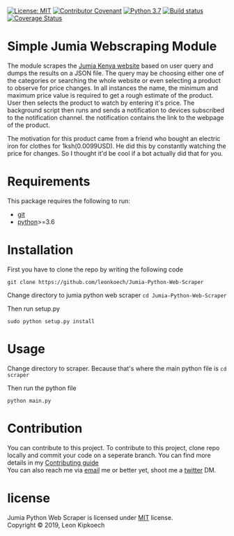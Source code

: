 [![License: MIT](https://img.shields.io/badge/License-MIT-green.svg)](https://opensource.org/licenses/MIT)
[![Contributor Covenant](https://img.shields.io/badge/Contributor%20Covenant-v2.0%20adopted-ff69b4.svg)](code-of-conduct.md)
[![Python 3.7](https://img.shields.io/badge/python-3.7-blue.svg)](https://www.python.org/downloads/release/python-360/)
[![Build status](https://ci.appveyor.com/api/projects/status/pjxh5g91jpbh7t84?svg=true)](https://ci.appveyor.com/project/tygerbytes/resourcefitness)
 [![Coverage Status](https://coveralls.io/repos/github/leonkoech/Jumia-Python-Web-Scraper/badge.svg?branch=master)](https://coveralls.io/github/leonkoech/Jumia-Python-Web-Scraper?branch=master)
# Simple Jumia Webscraping Module

The module scrapes the [Jumia Kenya website](jumia.co.ke) based on user query and dumps the results on a JSON file. The query may be choosing either one of the categories or searching the whole website or even selecting a product to observe for price changes. In all instances the name, the minimum and maximum price value is required to get a rough estimate of the product. User then selects the product to watch by entering it's price.
The background script then runs and sends a notification to devices subscribed to the notification channel. the notification contains the link to the webpage of the product.

The motivation for this product came from a friend who bought an electric iron for clothes for 1ksh(0.0099USD). He did this by constantly watching the price for changes. So I thought it'd be cool if a bot actually did that for you.
# Requirements
This package requires the following to run:

- [git](https://www.digitalocean.com/community/tutorials/how-to-install-git-on-ubuntu-18-04)  
- [python](https://www.python.org/downloads/)>=3.6
# Installation
First you have to clone the repo by writing the following code

 `git clone https://github.com/leonkoech/Jumia-Python-Web-Scraper`

Change directory to jumia python web scraper
 `cd Jumia-Python-Web-Scraper`

Then run  setup.py

`sudo python setup.py install`
# Usage
Change directory to scraper. Because that's where the main python file is
 `cd scraper`

Then run the python file

`python main.py`
# Contribution
You can contribute to this project.
To contribute to this project, clone repo locally and commit your code on a seperate branch.
You can find more details in my [Contributing guide](docs/contibuting.md)  
You can also reach me via [email](mailto:leonkipkip@gmail.com?subject=Python%20Web%29%Scraper) me or better yet, shoot me a [twitter](https://twitter.com/messages/compose?recipient_id=460904371) DM.

# license
Jumia Python Web Scraper is licensed under [MIT](#) license.  
Copyright &copy; 2019, Leon Kipkoech

